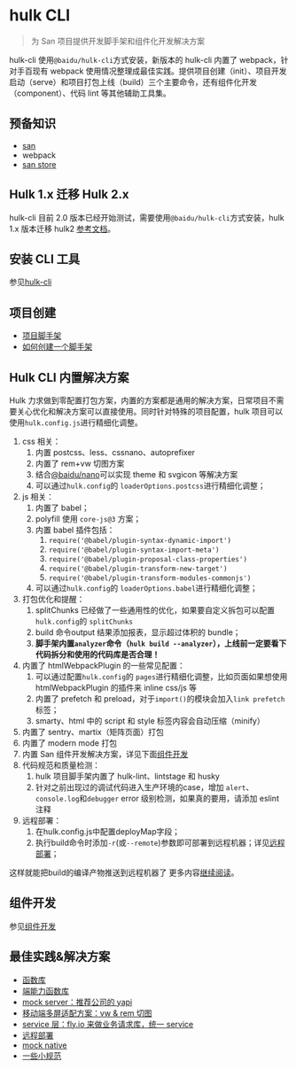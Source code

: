 # hulk CLI

> 为 San 项目提供开发脚手架和组件化开发解决方案

hulk-cli 使用`@baidu/hulk-cli`方式安装，新版本的 hulk-cli 内置了 webpack，针对手百现有 webpack 使用情况整理成最佳实践。提供项目创建（init）、项目开发启动（serve）和项目打包上线（build）三个主要命令，还有组件化开发（component）、代码 lint 等其他辅助工具集。

## 预备知识

-   [san](https://baidu.github.io/san/)
-   webpack
-   [san store](https://github.com/baidu/san-store)

## Hulk 1.x 迁移 Hulk 2.x

hulk-cli 目前 2.0 版本已经开始测试，需要使用`@baidu/hulk-cli`方式安装，hulk 1.x 版本迁移 hulk2 [参考文档](./migration.md)。

## 安装 CLI 工具

参见[hulk-cli](./hulk-cli.md)

## 项目创建

-   [项目脚手架](./project.md)
-   [如何创建一个脚手架](./create-scaffold.md)

## Hulk CLI 内置解决方案
Hulk 力求做到零配置打包方案，内置的方案都是通用的解决方案，日常项目不需要关心优化和解决方案可以直接使用。同时针对特殊的项目配置，hulk 项目可以使用`hulk.config.js`进行精细化调整。

1. css 相关：
    1. 内置 postcss、less、cssnano、autoprefixer
    2. 内置了 rem+vw 切图方案
    3. 结合[@baidu/nano](http://hulk.baidu-int.com/docs/nano/#/docs/intro)可以实现 theme 和 svgicon 等解决方案
    4. 可以通过`hulk.config`的 `loaderOptions.postcss`进行精细化调整；
2. js 相关：
    1. 内置了 babel；
    2. polyfill 使用 `core-js@3` 方案；
    3. 内置 babel 插件包括：
        1. `require('@babel/plugin-syntax-dynamic-import')`
        2. `require('@babel/plugin-syntax-import-meta')`
        3. `require('@babel/plugin-proposal-class-properties')`
        4. `require('@babel/plugin-transform-new-target')`
        5. `require('@babel/plugin-transform-modules-commonjs')`
    4. 可以通过`hulk.config`的 `loaderOptions.babel`进行精细化调整；
3. 打包优化和提醒：
   1. splitChunks 已经做了一些通用性的优化，如果要自定义拆包可以配置`hulk.config`的 `splitChunks`
   2. build 命令output 结果添加报表，显示超过体积的 bundle；
   3. **脚手架内置`analyzer`命令（`hulk build --analyzer`），上线前一定要看下代码拆分和使用的代码库是否合理！**
4. 内置了 htmlWebpackPlugin 的一些常见配置：
    1. 可以通过配置`hulk.config`的 `pages`进行精细化调整，比如页面如果想使用 htmlWebpackPlugin 的插件来 inline css/js 等
    2. 内置了 prefetch 和 preload，对于`import()`的模块会加入`link prefetch`标签；
    3. smarty、html 中的 script 和 style 标签内容会自动压缩（minify）
5. 内置了 sentry、martix（矩阵页面）打包
6. 内置了 modern mode 打包
7. 内置 San 组件开发解决方案，详见下面[组件开发](./component.md)
8. 代码规范和质量检测：
    1. hulk 项目脚手架内置了 hulk-lint、lintstage 和 husky
    2. 针对之前出现过的调试代码进入生产环境的case，增加 `alert`、`console.log`和`debugger` error 级别检测，如果真的要用，请添加 eslint 注释
9. 远程部署：
    1. 在hulk.config.js中配置deployMap字段；
    2. 执行build命令时添加`-r`(或`--remote`)参数即可部署到远程机器；详见[远程部署](./remote-deployment.md)；

这样就能把build的编译产物推送到远程机器了
更多内容[继续阅读](./hulk-cli.md)。

## 组件开发

参见[组件开发](./component.md)

## 最佳实践&解决方案

-   [函数库](./xbox.md)
-   [端能力函数库](./native.md)
-   [mock server：推荐公司的 yapi](http://yapi.baidu-int.com)
-   [移动端多屏适配方案：vw & rem 切图](./rem.md)
-   [service 层：fly.io 来做业务请求库，统一 service](./service.md)
-   [远程部署](./remote-deployment.md)
-   [mock native](./mock-native.md)
-   [一些小规范](./practice.md)
